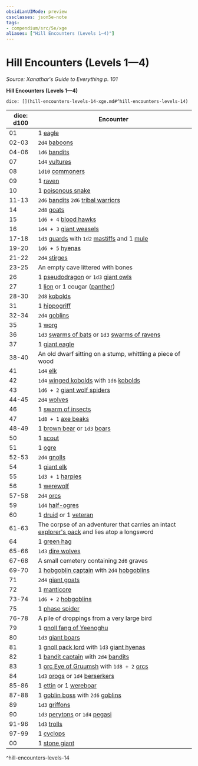 ```yaml
---
obsidianUIMode: preview
cssclasses: json5e-note
tags:
- compendium/src/5e/xge
aliases: ["Hill Encounters (Levels 1—4)"]
---
```

# Hill Encounters (Levels 1—4)
*Source: Xanathar's Guide to Everything p. 101* 

**Hill Encounters (Levels 1—4)**

`dice: [](hill-encounters-levels-14-xge.md#^hill-encounters-levels-14)`

| dice: d100 | Encounter |
|------------|-----------|
| 01 | 1 [eagle](5E2014官方资源/bestiary/beast/eagle.md) |
| 02-03 | `2d4` [baboons](5E2014官方资源/bestiary/beast/baboon.md) |
| 04-06 | `1d6` [bandits](5E2014官方资源/bestiary/humanoid/bandit.md) |
| 07 | `1d4` [vultures](5E2014官方资源/bestiary/beast/vulture.md) |
| 08 | `1d10` [commoners](5E2014官方资源/bestiary/humanoid/commoner.md) |
| 09 | 1 [raven](5E2014官方资源/bestiary/beast/raven.md) |
| 10 | 1 [poisonous snake](5E2014官方资源/bestiary/beast/poisonous-snake.md) |
| 11-13 | `2d6` [bandits](5E2014官方资源/bestiary/humanoid/bandit.md) `2d6` [tribal warriors](5E2014官方资源/bestiary/humanoid/tribal-warrior.md) |
| 14 | `2d8` [goats](5E2014官方资源/bestiary/beast/goat.md) |
| 15 | `1d6 + 4` [blood hawks](5E2014官方资源/bestiary/beast/blood-hawk.md) |
| 16 | `1d4 + 3` [giant weasels](5E2014官方资源/bestiary/beast/giant-weasel.md) |
| 17-18 | `1d3` [guards](5E2014官方资源/bestiary/humanoid/guard.md) with `1d2` [mastiffs](5E2014官方资源/bestiary/beast/mastiff.md) and 1 [mule](5E2014官方资源/bestiary/beast/mule.md) |
| 19-20 | `1d6 + 5` [hyenas](5E2014官方资源/bestiary/beast/hyena.md) |
| 21-22 | `2d4` [stirges](5E2014官方资源/bestiary/beast/stirge.md) |
| 23-25 | An empty cave littered with bones |
| 26 | 1 [pseudodragon](5E2014官方资源/bestiary/dragon/pseudodragon.md) or `1d3` [giant owls](5E2014官方资源/bestiary/beast/giant-owl.md) |
| 27 | 1 [lion](5E2014官方资源/bestiary/beast/lion.md) or 1 cougar ([panther](5E2014官方资源/bestiary/beast/panther.md)) |
| 28-30 | `2d8` [kobolds](5E2014官方资源/bestiary/humanoid/kobold.md) |
| 31 | 1 [hippogriff](5E2014官方资源/bestiary/monstrosity/hippogriff.md) |
| 32-34 | `2d4` [goblins](5E2014官方资源/bestiary/humanoid/goblin.md) |
| 35 | 1 [worg](5E2014官方资源/bestiary/monstrosity/worg.md) |
| 36 | `1d3` [swarms of bats](5E2014官方资源/bestiary/beast/swarm-of-bats.md) or `1d3` [swarms of ravens](5E2014官方资源/bestiary/beast/swarm-of-ravens.md) |
| 37 | 1 [giant eagle](5E2014官方资源/bestiary/beast/giant-eagle.md) |
| 38-40 | An old dwarf sitting on a stump, whittling a piece of wood |
| 41 | `1d4` [elk](5E2014官方资源/bestiary/beast/elk.md) |
| 42 | `1d4` [winged kobolds](5E2014官方资源/bestiary/humanoid/winged-kobold.md) with `1d6` [kobolds](5E2014官方资源/bestiary/humanoid/kobold.md) |
| 43 | `1d6 + 2` [giant wolf spiders](5E2014官方资源/bestiary/beast/giant-wolf-spider.md) |
| 44-45 | `2d4` [wolves](5E2014官方资源/bestiary/beast/wolf.md) |
| 46 | 1 [swarm of insects](5E2014官方资源/bestiary/beast/swarm-of-insects.md) |
| 47 | `1d8 + 1` [axe beaks](5E2014官方资源/bestiary/beast/axe-beak.md) |
| 48-49 | 1 [brown bear](5E2014官方资源/bestiary/beast/brown-bear.md) or `1d3` [boars](5E2014官方资源/bestiary/beast/boar.md) |
| 50 | 1 [scout](5E2014官方资源/bestiary/humanoid/scout.md) |
| 51 | 1 [ogre](5E2014官方资源/bestiary/giant/ogre.md) |
| 52-53 | `2d4` [gnolls](5E2014官方资源/bestiary/humanoid/gnoll.md) |
| 54 | 1 [giant elk](5E2014官方资源/bestiary/beast/giant-elk.md) |
| 55 | `1d3 + 1` [harpies](5E2014官方资源/bestiary/monstrosity/harpy.md) |
| 56 | 1 [werewolf](5E2014官方资源/bestiary/humanoid/werewolf.md) |
| 57-58 | `2d4` [orcs](5E2014官方资源/bestiary/humanoid/orc.md) |
| 59 | `1d4` [half-ogres](5E2014官方资源/bestiary/giant/half-ogre-ogrillon.md) |
| 60 | 1 [druid](5E2014官方资源/bestiary/humanoid/druid.md) or 1 [veteran](5E2014官方资源/bestiary/humanoid/veteran.md) |
| 61-63 | The corpse of an adventurer that carries an intact [explorer's pack](5E2014官方资源/items/explorers-pack.md) and lies atop a longsword |
| 64 | 1 [green hag](5E2014官方资源/bestiary/fey/green-hag.md) |
| 65-66 | `1d3` [dire wolves](5E2014官方资源/bestiary/beast/dire-wolf.md) |
| 67-68 | A small cemetery containing `2d6` graves |
| 69-70 | 1 [hobgoblin captain](5E2014官方资源/bestiary/humanoid/hobgoblin-captain.md) with `2d4` [hobgoblins](5E2014官方资源/bestiary/humanoid/hobgoblin.md) |
| 71 | `2d4` [giant goats](5E2014官方资源/bestiary/beast/giant-goat.md) |
| 72 | 1 [manticore](5E2014官方资源/bestiary/monstrosity/manticore.md) |
| 73-74 | `1d6 + 2` [hobgoblins](5E2014官方资源/bestiary/humanoid/hobgoblin.md) |
| 75 | 1 [phase spider](5E2014官方资源/bestiary/monstrosity/phase-spider.md) |
| 76-78 | A pile of droppings from a very large bird |
| 79 | 1 [gnoll fang of Yeenoghu](5E2014官方资源/bestiary/fiend/gnoll-fang-of-yeenoghu.md) |
| 80 | `1d3` [giant boars](5E2014官方资源/bestiary/beast/giant-boar.md) |
| 81 | 1 [gnoll pack lord](5E2014官方资源/bestiary/humanoid/gnoll-pack-lord.md) with `1d3` [giant hyenas](5E2014官方资源/bestiary/beast/giant-hyena.md) |
| 82 | 1 [bandit captain](5E2014官方资源/bestiary/humanoid/bandit-captain.md) with `2d4` [bandits](5E2014官方资源/bestiary/humanoid/bandit.md) |
| 83 | 1 [orc Eye of Gruumsh](5E2014官方资源/bestiary/humanoid/orc-eye-of-gruumsh.md) with `1d8 + 2` [orcs](5E2014官方资源/bestiary/humanoid/orc.md) |
| 84 | `1d3` [orogs](5E2014官方资源/bestiary/humanoid/orog.md) or `1d4` [berserkers](5E2014官方资源/bestiary/humanoid/berserker.md) |
| 85-86 | 1 [ettin](5E2014官方资源/bestiary/giant/ettin.md) or 1 [wereboar](5E2014官方资源/bestiary/humanoid/wereboar.md) |
| 87-88 | 1 [goblin boss](5E2014官方资源/bestiary/humanoid/goblin-boss.md) with `2d6` [goblins](5E2014官方资源/bestiary/humanoid/goblin.md) |
| 89 | `1d3` [griffons](5E2014官方资源/bestiary/monstrosity/griffon.md) |
| 90 | `1d3` [perytons](5E2014官方资源/bestiary/monstrosity/peryton.md) or `1d4` [pegasi](5E2014官方资源/bestiary/celestial/pegasus.md) |
| 91-96 | `1d3` [trolls](5E2014官方资源/bestiary/giant/troll.md) |
| 97-99 | 1 [cyclops](5E2014官方资源/bestiary/giant/cyclops.md) |
| 00 | 1 [stone giant](5E2014官方资源/bestiary/giant/stone-giant.md) |
^hill-encounters-levels-14